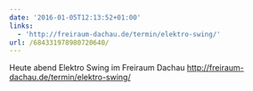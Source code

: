 ```yaml
---
date: '2016-01-05T12:13:52+01:00'
links:
  - 'http://freiraum-dachau.de/termin/elektro-swing/'
url: /684331978980720640/
---
```

Heute abend Elektro Swing im Freiraum Dachau http://freiraum-dachau.de/termin/elektro-swing/
